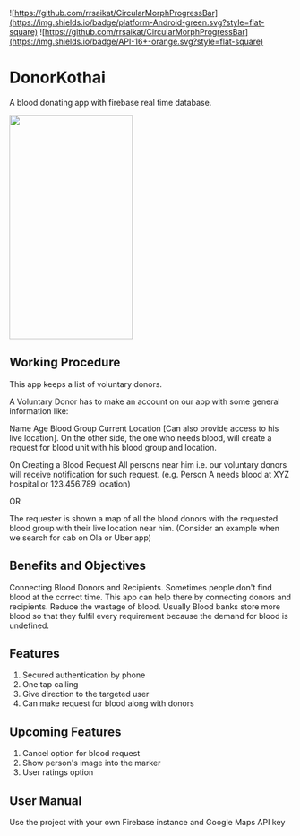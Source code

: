 ![https://github.com/rrsaikat/CircularMorphProgressBar](https://img.shields.io/badge/platform-Android-green.svg?style=flat-square)
![https://github.com/rrsaikat/CircularMorphProgressBar](https://img.shields.io/badge/API-16+-orange.svg?style=flat-square)
# DonorKothai
A blood donating app with firebase real time database.

<p align="start">
  <img src="https://github.com/rrsaikat/DonorKothai/blob/master/searchDonor.gif" height="400" width="220"/>
</p>





## Working Procedure
This app keeps a list of voluntary donors.

A Voluntary Donor has to make an account on our app with some general information like:

Name
Age
Blood Group
Current Location [Can also provide access to his live location].
On the other side, the one who needs blood, will create a request for blood unit with his blood group and location.

On Creating a Blood Request
All persons near him i.e. our voluntary donors will receive notification for such request. (e.g. Person A needs blood at XYZ hospital or 123.456.789 location)

OR

The requester is shown a map of all the blood donors with the requested blood group with their live location near him. (Consider an example when we search for cab on Ola or Uber app)

## Benefits and Objectives
Connecting Blood Donors and Recipients.
Sometimes people don't find blood at the correct time. This app can help there by connecting donors and recipients.
Reduce the wastage of blood.
Usually Blood banks store more blood so that they fulfil every requirement because the demand for blood is undefined.

## Features
   1. Secured authentication by phone
   2. One tap calling
   3. Give direction to the targeted user
   4. Can make request for blood along with donors

## Upcoming Features
   1. Cancel option for blood request
   2. Show person's image into the marker
   3. User ratings option
   
## User Manual
Use the project with your own Firebase instance and Google Maps API key

